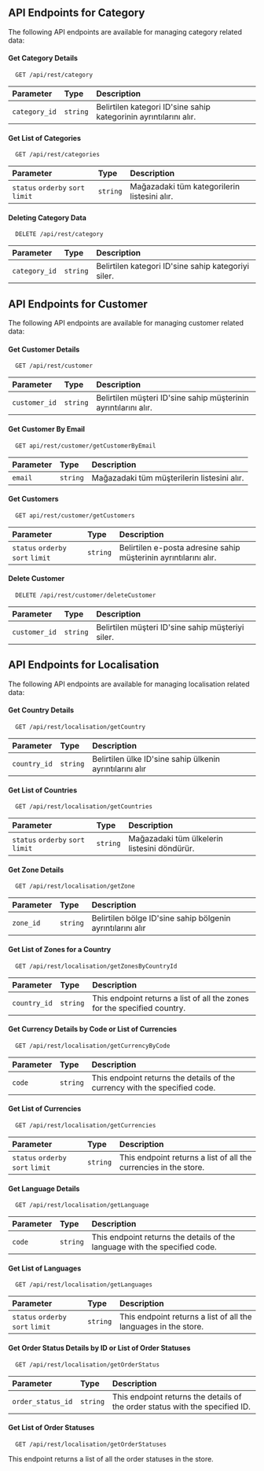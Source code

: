 

## API Endpoints for Category

The following API endpoints are available for managing category related data:

#### Get Category Details

```http
  GET /api/rest/category
```

| Parameter   | Type     | Description                |
| :--------   | :------- | :------------------------- |
| `category_id`| `string` | Belirtilen kategori ID'sine sahip kategorinin ayrıntılarını alır. |

#### Get List of Categories

```http
  GET /api/rest/categories
```


| Parameter   | Type     | Description                |
| :--------   | :------- | :------------------------- |
| `status` `orderby` `sort` `limit`| `string` | Mağazadaki tüm kategorilerin listesini alır.|



#### Deleting Category Data

```http
  DELETE /api/rest/category
```

| Parameter    | Type     | Description                |
| :--------    | :------- | :------------------------- |
| `category_id`| `string` | Belirtilen kategori ID'sine sahip kategoriyi siler.      |



## API Endpoints for Customer

The following API endpoints are available for managing customer related data:

#### Get Customer Details

```http
  GET /api/rest/customer
```

| Parameter    | Type     | Description                |
| :--------    | :------- | :------------------------- |
| `customer_id`| `string` | Belirtilen müşteri ID'sine sahip müşterinin ayrıntılarını alır.|

#### Get Customer By Email

```http
  GET api/rest/customer/getCustomerByEmail
```

| Parameter   | Type     | Description                |
| :--------   | :------- | :------------------------- |
| `email`     | `string` | Mağazadaki tüm müşterilerin listesini alır.|


#### Get Customers

```http
  GET api/rest/customer/getCustomers
```

| Parameter   | Type     | Description                |
| :--------   | :------- | :------------------------- |
| `status` `orderby` `sort` `limit`| `string` | Belirtilen e-posta adresine sahip müşterinin ayrıntılarını alır.|

#### Delete Customer

```http
  DELETE /api/rest/customer/deleteCustomer
```

| Parameter   | Type     | Description                |
| :--------   | :------- | :------------------------- |
| `customer_id`| `string` | Belirtilen müşteri ID'sine sahip müşteriyi siler.    |



## API Endpoints for Localisation

The following API endpoints are available for managing localisation related data:

#### Get Country Details

```http
  GET /api/rest/localisation/getCountry
```

| Parameter   | Type     | Description                |
| :--------   | :------- | :------------------------- |
| `country_id`| `string` | Belirtilen ülke ID'sine sahip ülkenin ayrıntılarını alır  |

#### Get List of Countries

```http
  GET /api/rest/localisation/getCountries
```

| Parameter   | Type     | Description                |
| :--------   | :------- | :------------------------- |
| `status` `orderby` `sort` `limit`| `string` | Mağazadaki tüm ülkelerin listesini döndürür.|


#### Get Zone Details
```http
  GET /api/rest/localisation/getZone
```

| Parameter   | Type     | Description                |
| :--------   | :------- | :------------------------- |
| `zone_id`    | `string` | Belirtilen bölge ID'sine sahip bölgenin ayrıntılarını alır      |

#### Get List of Zones for a Country

```http
  GET /api/rest/localisation/getZonesByCountryId
```

| Parameter   | Type     | Description                |
| :--------   | :------- | :------------------------- |
| `country_id` | `string`| This endpoint returns a list of all the zones for the specified country.     |


#### Get Currency Details by Code or List of Currencies

```http
  GET /api/rest/localisation/getCurrencyByCode
```

| Parameter   | Type     | Description                |
| :--------   | :------- | :------------------------- |
| `code`       | `string`| This endpoint returns the details of the currency with the specified code.     |

#### Get List of Currencies

```http
  GET /api/rest/localisation/getCurrencies
```


| Parameter   | Type     | Description                |
| :--------   | :------- | :------------------------- |
| `status` `orderby` `sort` `limit`| `string` | This endpoint returns a list of all the currencies in the store.|


#### Get Language Details

```http
  GET /api/rest/localisation/getLanguage
```

| Parameter   | Type     | Description                |
| :--------   | :------- | :------------------------- |
| `code`       | `string`| This endpoint returns the details of the language with the specified code.

#### Get List of Languages

```http
  GET /api/rest/localisation/getLanguages
```

| Parameter   | Type     | Description                |
| :--------   | :------- | :------------------------- |
| `status` `orderby` `sort` `limit`| `string` | This endpoint returns a list of all the languages in the store.|


#### Get Order Status Details by ID or List of Order Statuses

```http
  GET /api/rest/localisation/getOrderStatus
```

| Parameter   | Type     | Description                |
| :--------   | :------- | :------------------------- |
| `order_status_id`| `string`| This endpoint returns the details of the order status with the specified ID.


#### Get List of Order Statuses

```http
  GET /api/rest/localisation/getOrderStatuses
```

This endpoint returns a list of all the order statuses in the store.
